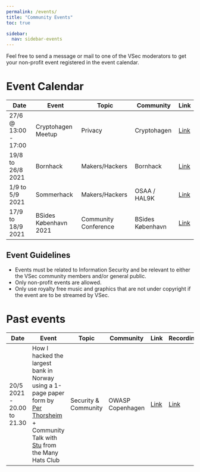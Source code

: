 ```yaml
---
permalink: /events/
title: "Community Events"
toc: true

sidebar:
  nav: sidebar-events
---
```


Feel free to send a message or mail to one of the VSec moderators to get your non-profit event registered in the event calendar.

# Event Calendar

| Date | Event | Topic | Community | Link |
|------|-------|-------|-----------|------|
| 27/6 @ 13:00 - 17:00 | Cryptohagen Meetup | Privacy | Cryptohagen | [Link](https://cryptohagen.dk/)|  
| 19/8 to 26/8 2021 | Bornhack | Makers/Hackers | Bornhack | [Link](https://bornhack.dk/bornhack-2021/)|  
| 1/9 to 5/9 2021 | Sommerhack | Makers/Hackers | OSAA / HAL9K | [Link](https://sommerhack.dk/)| 
| 17/9 to 18/9 2021 | BSides København 2021 | Community Conference | BSides København | [Link](https://bsideskbh.dk/)| 

## Event Guidelines

- Events must be related to Information Security and be relevant to either the VSec community members and/or general public.
- Only non-profit events are allowed.
- Only use royalty free music and graphics that are not under copyright if the event are to be streamed by VSec.

# Past events

| Date | Event | Topic | Community | Link | Recording |
|------|-------|-------|-----------|------|-----------|
| 20/5 2021 - 20.00 to 21.30  | How I hacked the largest bank in Norway using a 1-page paper form by [Per Thorsheim](https://twitter.com/thorsheim) + Community Talk with [Stu](https://twitter.com/cybersecstu) from the Many Hats Club | Security & Community | OWASP Copenhagen | [Link](https://www.meetup.com/OWASP-Copenhagen-Chapter/events/277996588/) | [Link](https://youtu.be/NUOX5F5VCqc?t=895)
